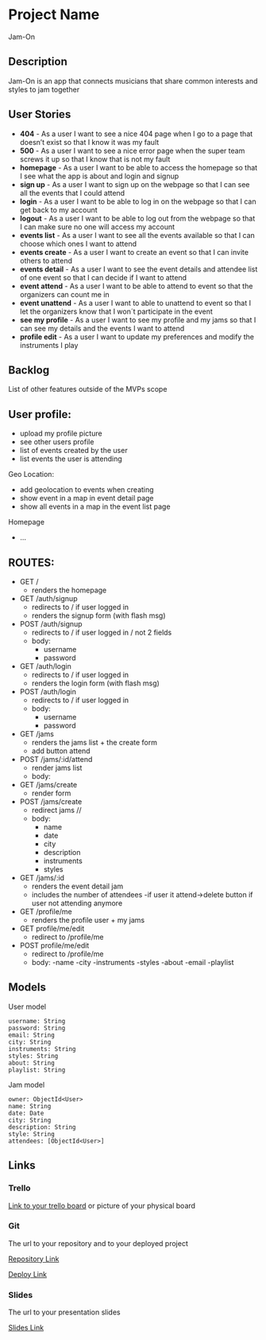 # Project Name
Jam-On
## Description

Jam-On is an app that connects musicians that share common interests and styles to jam together

## User Stories
- **404** - As a user I want to see a nice 404 page when I go to a page that doesn’t exist so that I know it was my fault 
- **500** - As a user I want to see a nice error page when the super team screws it up so that I know that is not my fault
- **homepage** - As a user I want to be able to access the homepage so that I see what the app is about and login and signup
- **sign up** - As a user I want to sign up on the webpage so that I can see all the events that I could attend
- **login** - As a user I want to be able to log in on the webpage so that I can get back to my account
- **logout** - As a user I want to be able to log out from the webpage so that I can make sure no one will access my account
- **events list** - As a user I want to see all the events available so that I can choose which ones I want to attend
- **events create** - As a user I want to create an event so that I can invite others to attend
- **events detail** - As a user I want to see the event details and attendee list of one event so that I can decide if I want to attend 
- **event attend** - As a user I want to be able to attend to event so that the organizers can count me in
- **event unattend** - As a user I want to able to unattend to event so that I let the organizers know that I won´t participate in the event
- **see my profile** - As a user I want to see my profile and my jams so that I can see my details and the events I want to attend
- **profile edit** - As a user I want to update my preferences and modify the instruments I play

## Backlog

List of other features outside of the MVPs scope

User profile:
- 
- upload my profile picture
- see other users profile
- list of events created by the user
- list events the user is attending

Geo Location:
- add geolocation to events when creating
- show event in a map in event detail page
- show all events in a map in the event list page

Homepage
- ...


## ROUTES:

- GET / 
  - renders the homepage
- GET /auth/signup
  - redirects to / if user logged in 
  - renders the signup form (with flash msg)
- POST /auth/signup
  - redirects to / if user logged in / not 2 fields 
  - body:
    - username
    - password
- GET /auth/login
  - redirects to / if user logged in
  - renders the login form (with flash msg)
- POST /auth/login
  - redirects to / if user logged in
  - body:
    - username
    - password
- GET /jams
  - renders the jams list + the create form
  - add button attend
- POST /jams/:id/attend
  - render jams list
  - body: 
- GET /jams/create
  - render form
- POST /jams/create 
  - redirect jams // 
  - body: 
    - name
    - date
    - city
    - description
    - instruments
    - styles
- GET /jams/:id 
  - renders the event detail jam
  - includes the number of attendees
  -if user it attend->delete button if user not attending anymore
- GET /profile/me
    - renders the profile user + my jams 
- GET profile/me/edit 
    - redirect to /profile/me
- POST profile/me/edit 
    - redirect to /profile/me
    - body: 
      -name
      -city
      -instruments
      -styles
      -about
      -email
      -playlist




## Models

User model
 
```
username: String
password: String
email: String
city: String
instruments: String
styles: String
about: String
playlist: String

```

Jam model

```
owner: ObjectId<User>
name: String
date: Date
city: String
description: String
style: String
attendees: [ObjectId<User>]
``` 

## Links

### Trello

[Link to your trello board](https://trello.com) or picture of your physical board

### Git

The url to your repository and to your deployed project

[Repository Link](http://github.com)

[Deploy Link](http://heroku.com)

### Slides

The url to your presentation slides

[Slides Link](http://slides.com)

